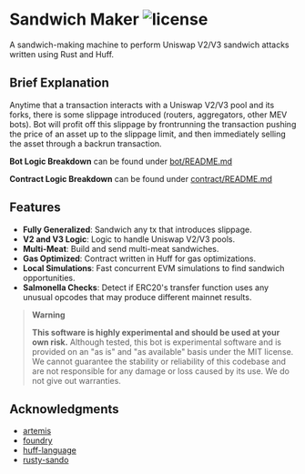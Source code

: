 # Sandwich Maker ![license](https://img.shields.io/badge/License-MIT-green.svg?label=license)

A sandwich-making machine to perform Uniswap V2/V3 sandwich attacks written using Rust and Huff.

## Brief Explanation
Anytime that a transaction interacts with a Uniswap V2/V3 pool and its forks, there is some slippage introduced (routers, aggregators, other MEV bots). Bot will profit off this slippage by frontrunning the transaction pushing the price of an asset up to the slippage limit, and then immediately selling the asset through a backrun transaction.

**Bot Logic Breakdown** can be found under [bot/README.md](https://github.com/phureewat29/sandwich-maker/tree/master/bot)

**Contract Logic Breakdown** can be found under [contract/README.md](https://github.com/phureewat29/sandwich-maker/tree/master/contract)

## Features
- **Fully Generalized**: Sandwich any tx that introduces slippage.
- **V2 and V3 Logic**: Logic to handle Uniswap V2/V3 pools.
- **Multi-Meat**: Build and send multi-meat sandwiches.
- **Gas Optimized**: Contract written in Huff for gas optimizations.
- **Local Simulations**: Fast concurrent EVM simulations to find sandwich opportunities.
- **Salmonella Checks**: Detect if ERC20's transfer function uses any unusual opcodes that may produce different mainnet results.

> **Warning**
>
> **This software is highly experimental and should be used at your own risk.** Although tested, this bot is experimental software and is provided on an "as is" and "as available" basis under the MIT license. We cannot guarantee the stability or reliability of this codebase and are not responsible for any damage or loss caused by its use. We do not give out warranties.

## Acknowledgments
- [artemis](https://github.com/paradigmxyz/artemis)
- [foundry](https://github.com/foundry-rs/foundry)
- [huff-language](https://github.com/huff-language/huff-rs)
- [rusty-sando](https://github.com/mouseless-eth/rusty-sando)
